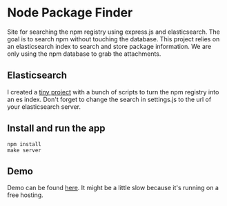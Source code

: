 # Node Package Finder

Site for searching the npm registry using express.js and elasticsearch. The goal is to search npm without touching the database. This project relies on an elasticsearch index to search and store package information. We are only using the npm database to grab the attachments.

## Elasticsearch

I created a [tiny project](https://github.com/Enome/npm-elasticsearch-index) with a bunch of scripts to turn the npm registry into an es index.  Don't forget to change the search in settings.js to the url of your elasticsearch server.

## Install and run the app

```shell
npm install
make server
```

## Demo

Demo can be found [here](http://packagefinder1-enome.dotcloud.com). It might be a little slow because it's running on a free hosting.
